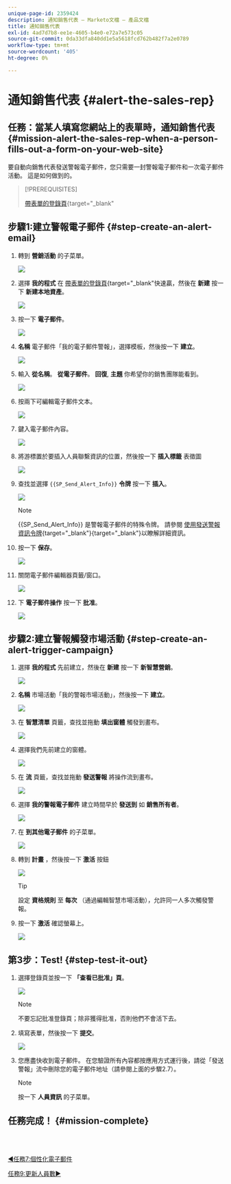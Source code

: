 ```yaml
---
unique-page-id: 2359424
description: 通知銷售代表 — Marketo文檔 — 產品文檔
title: 通知銷售代表
exl-id: 4ad7d7b8-ee1e-4605-b4e0-e72a7e573c05
source-git-commit: 0da33dfa840dd1e5a5618fcd762b482f7a2e0789
workflow-type: tm+mt
source-wordcount: '405'
ht-degree: 0%

---
```


# 通知銷售代表 {#alert-the-sales-rep}

## 任務：當某人填寫您網站上的表單時，通知銷售代表 {#mission-alert-the-sales-rep-when-a-person-fills-out-a-form-on-your-web-site}

要自動向銷售代表發送警報電子郵件，您只需要一封警報電子郵件和一次電子郵件活動。 這是如何做到的。

>[!PREREQUISITES]
>
>[帶表單的登錄頁](/help/marketo/getting-started/quick-wins/landing-page-with-a-form.md){target=&quot;_blank&quot;

## 步驟1:建立警報電子郵件 {#step-create-an-alert-email}

1. 轉到 **營銷活動** 的子菜單。

   ![](assets/one-5.png)

1. 選擇 **我的程式** 在 [帶表單的登錄頁](/help/marketo/getting-started/quick-wins/landing-page-with-a-form.md){target=&quot;_blank&quot;快速贏，然後在 **新建** 按一下 **新建本地資產**。

   ![](assets/two-6.png)

1. 按一下 **電子郵件**。

   ![](assets/three-5.png)

1. **名稱** 電子郵件「我的電子郵件警報」，選擇模板，然後按一下 **建立**。

   ![](assets/four-4.png)

1. 輸入 **從名稱**。 **從電子郵件**。 **回復**, **主題** 你希望你的銷售團隊能看到。

   ![](assets/five-5.png)

1. 按兩下可編輯電子郵件文本。

   ![](assets/six-5.png)

1. 鍵入電子郵件內容。

   ![](assets/seven-6.png)

1. 將游標置於要插入人員聯繫資訊的位置，然後按一下 **插入標籤** 表徵圖

   ![](assets/eight-4.png)

1. 查找並選擇 `{{SP_Send_Alert_Info}}` **令牌** 按一下 **插入**。

   ![](assets/image2014-9-24-13-3a10-3a0.png)

   >[!NOTE]
   >
   >{{SP_Send_Alert_Info}} 是警報電子郵件的特殊令牌。 請參閱 [使用發送警報資訊令牌](/help/marketo/product-docs/email-marketing/general/using-tokens/use-the-send-alert-info-token.md){target=&quot;_blank&quot;}{target=&quot;_blank&quot;}以瞭解詳細資訊。

1. 按一下 **保存**。

   ![](assets/ten-5.png)

1. 關閉電子郵件編輯器頁籤/窗口。

   ![](assets/eleven-5.png)

1. 下 **電子郵件操作** 按一下 **批准**。

   ![](assets/twelve-4.png)

## 步驟2:建立警報觸發市場活動 {#step-create-an-alert-trigger-campaign}

1. 選擇 **我的程式** 先前建立，然後在 **新建** 按一下 **新智慧營銷**。

   ![](assets/image2014-9-24-13-3a14-3a17.png)

1. **名稱** 市場活動「我的警報市場活動」，然後按一下 **建立**。

   ![](assets/image2014-9-24-13-3a14-3a28.png)

1. 在 **智慧清單** 頁籤，查找並拖動 **填出窗體** 觸發到畫布。

   ![](assets/image2014-9-24-13-3a14-3a43.png)

1. 選擇我們先前建立的窗體。

   ![](assets/image2014-9-24-13-3a14-3a58.png)

1. 在 **流** 頁籤，查找並拖動 **發送警報** 將操作流到畫布。

   ![](assets/image2014-9-24-13-3a15-3a10.png)

1. 選擇 **我的警報電子郵件** 建立時間早於 **發送到** 如 **銷售所有者**。

   ![](assets/eighteen-1.png)

1. 在 **到其他電子郵件** 的子菜單。

   ![](assets/nineteen-2.png)

1. 轉到 **計畫** ，然後按一下 **激活** 按鈕

   ![](assets/twenty-2.png)

   >[!TIP]
   >
   >設定 **資格規則** 至 **每次** （通過編輯智慧市場活動），允許同一人多次觸發警報。

1. 按一下 **激活** 確認螢幕上。

   ![](assets/twenty-one-1.png)

## 第3步：Test! {#step-test-it-out}

1. 選擇登錄頁並按一下 **「查看已批准」頁**。

   ![](assets/image2014-9-24-13-3a17-3a8.png)

   >[!NOTE]
   >
   >不要忘記批准登錄頁；除非獲得批准，否則他們不會活下去。

1. 填寫表單，然後按一下 **提交**。

   ![](assets/image2014-9-24-13-3a17-3a41.png)

1. 您應盡快收到電子郵件。 在您驗證所有內容都按應用方式運行後，請從「發送警報」流中刪除您的電子郵件地址（請參閱上面的步驟2.7）。

   >[!NOTE]
   >
   >按一下 **人員資訊** 的子菜單。

## 任務完成！ {#mission-complete}

<br> 

[◄任務7:個性化電子郵件](/help/marketo/getting-started/quick-wins/personalize-an-email.md)

[任務9:更新人員數►](/help/marketo/getting-started/quick-wins/update-person-data.md)
